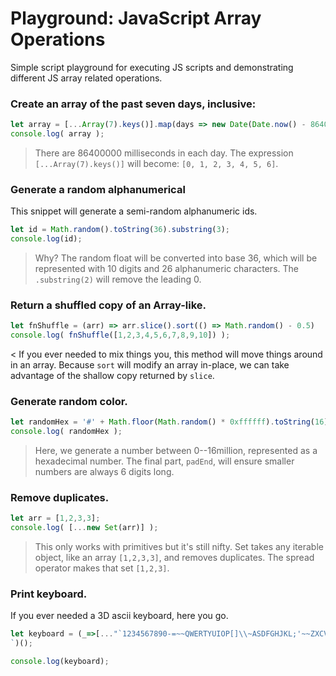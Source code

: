 # Playground: JavaScript Array Operations

Simple script playground for executing JS scripts and demonstrating different JS array related operations.

### Create an array of the past seven days, inclusive:

```js |{type:'script'}
let array = [...Array(7).keys()].map(days => new Date(Date.now() - 86400000 * days));
console.log( array );
```

> There are 86400000 milliseconds in each day. The expression `[...Array(7).keys()]` will become: `[0, 1, 2, 3, 4, 5, 6]`.

### Generate a random alphanumerical 

This snippet will generate a semi-random alphanumeric ids.

```js |{type:'script'}
let id = Math.random().toString(36).substring(3);
console.log(id);
```
> Why? The random float will be converted into base 36, which will be represented with 10 digits and 26 alphanumeric characters. The `.substring(2)` will remove the leading 0.


### Return a shuffled copy of an Array-like.

```js |{type:'script'}
let fnShuffle = (arr) => arr.slice().sort(() => Math.random() - 0.5)
console.log( fnShuffle([1,2,3,4,5,6,7,8,9,10]) );
```

< If you ever needed to mix things you, this method will move things around in an array. Because `sort` will modify an array in-place, we can take advantage of the shallow copy returned by `slice`.

### Generate random color.

```js |{type:'script'}
let randomHex = '#' + Math.floor(Math.random() * 0xffffff).toString(16).padEnd(6, '0');
console.log( randomHex );
```

> Here, we generate a number between 0--16million, represented as a hexadecimal number. The final part, `padEnd`, will ensure smaller numbers are always 6 digits long.


### Remove duplicates. 

```js |{type:'script'}
let arr = [1,2,3,3];
console.log( [...new Set(arr)] );
```
> This only works with primitives but it's still nifty. Set takes any iterable object, like an array `[1,2,3,3]`, and removes duplicates. The spread operator makes that set `[1,2,3]`.


### Print keyboard.

If you ever needed a 3D ascii keyboard, here you go.

```js |{type:'script'}
let keyboard = (_=>[..."`1234567890-=~~QWERTYUIOP[]\\~ASDFGHJKL;'~~ZXCVBNM,./~"].map(x=>(o+=`/${b='_'.repeat(w=x<y?2:' 667699'[x=["BS","TAB","CAPS","ENTER"][p++]||'SHIFT',p])}\\|`,m+=y+(x+'    ').slice(0,w)+y+y,n+=y+b+y+y,l+=' __'+b)[73]&&(k.push(l,m,n,o),l='',m=n=o=y),m=n=o=y='|',p=l=k=[])&&k.join`
`)();

console.log(keyboard);
```
